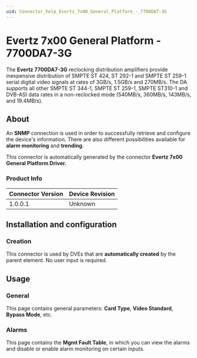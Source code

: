 ```yaml
---
uid: Connector_help_Evertz_7x00_General_Platform_-_7700DA7-3G
---
```


# Evertz 7x00 General Platform - 7700DA7-3G

The **Evertz 7700DA7-3G** reclocking distribution amplifiers provide inexpensive distribution of SMPTE ST 424, ST 292-1 and SMPTE ST 259-1 serial digital video signals at rates of 3GB/s, 1.5GB/s and 270MB/s. The DA supports all other SMPTE ST 344-1, SMPTE ST 259-1, SMPTE ST310-1 and DVB-ASI data rates in a non-reclocked mode (540MB/s, 360MB/s, 143MB/s, and 19.4MB/s).

## About

An **SNMP** connection is used in order to successfully retrieve and configure the device's information. There are also different possibilities available for **alarm monitoring** and **trending**.

This connector is automatically generated by the connector **Evertz 7x00 General Platform Driver.**

### Product Info

| **Connector Version** | **Device Revision** |
|--------------------|---------------------|
| 1.0.0.1            | Unknown             |

## Installation and configuration

### Creation

This connector is used by DVEs that are **automatically created** by the parent element. No user input is required.

## Usage

### General

This page contains general parameters: **Card Type**, **Video Standard**, **Bypass Mode**, etc.

### Alarms

This page contains the **Mgmt Fault Table**, in which you can view the alarms and disable or enable alarm monitoring on certain inputs.
